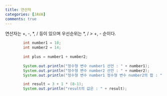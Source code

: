 ```yaml
---
title: 연산자
categories: [JAVA]
comments: true
---
```


연산자는 +, -, *, / 등이 있으며 우선순위는 *, / > +, - 순이다.

```JAVA
        int number1 = 10;
		int number2 = 14;
		
		int plus = number1 + number2;
		
		System.out.println("정수형 변수 number1 선언 : " + number1);
		System.out.println("정수형 변수 number2 선언 : " + number2);
		System.out.println("정수형 변수 number1 정수형 변수 number2의 합 : " + plus);
```		
```JAVA
		int result = 3 + 1 * (8-1);
		System.out.println("result의 값은 : " + result);
```